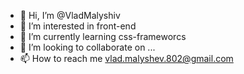 - 👋 Hi, I’m @VladMalyshiv
- 👀 I’m interested in front-end
- 🌱 I’m currently learning css-frameworcs
- 💞️ I’m looking to collaborate on ...
- 📫 How to reach me vlad.malyshev.802@gmail.com


